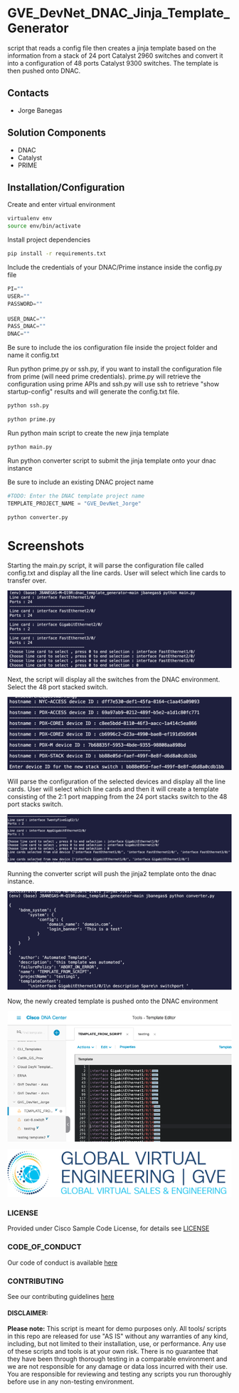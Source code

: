 # GVE_DevNet_DNAC_Jinja_Template_Generator
script that reads a config file then creates a jinja template based on the information from a stack of 24 port Catalyst 2960 switches and convert it into a configuration of 48 ports Catalyst 9300 switches. The template is then pushed onto DNAC.


## Contacts
* Jorge Banegas

## Solution Components
* DNAC
* Catalyst
* PRIME

## Installation/Configuration
Create and enter virtual environment

```bash
virtualenv env
source env/bin/activate
```

Install project dependencies

```bash
pip install -r requirements.txt
```
Include the credentials of your DNAC/Prime instance inside the config.py file

```python
PI=""
USER=""
PASSWORD=""

USER_DNAC=""
PASS_DNAC=""
DNAC=""
```

Be sure to include the ios configuration file inside the project folder and name it config.txt

Run python prime.py or ssh.py, if you want to install the configuration file from prime (will need prime credentials). prime.py will retrieve the configuration using prime APIs and ssh.py will use ssh to retrieve "show startup-config" results and will generate the config.txt file.  

```bash
python ssh.py
```

```bash
python prime.py
```

Run python main script to create the new jinja template

```bash
python main.py
```

Run python converter script to submit the jinja template onto your dnac instance

Be sure to include an existing DNAC project name

```python
#TODO: Enter the DNAC template project name 
TEMPLATE_PROJECT_NAME = "GVE_DevNet_Jorge"
```

```bash
python converter.py
```

# Screenshots
Starting the main.py script, it will parse the configuration file called config.txt and display all the line cards. User will select which line cards to transfer over. 

![/IMAGES/step1.png](/IMAGES/step1.png)

Next, the script will display all the switches from the DNAC environment. Select the 48 port stacked switch. 

![/IMAGES/step2.png](/IMAGES/step2.png)

Will parse the configuration of the selected devices and display all the line cards. User will select which line cards and then it will create a template consisting of the 2:1 port mapping from the 24 port stacks switch to the 48 port stacks switch. 

![/IMAGES/step3.png](/IMAGES/step3.png)

Running the converter script will push the jinja2 template onto the dnac instance.

![/IMAGES/converter.png](/IMAGES/converter.png)

Now, the newly created template is pushed onto the DNAC environment

![/IMAGES/dnac_template.png](/IMAGES/dnac_template.png)


![/IMAGES/0image.png](/IMAGES/0image.png)

### LICENSE

Provided under Cisco Sample Code License, for details see [LICENSE](LICENSE.md)

### CODE_OF_CONDUCT

Our code of conduct is available [here](CODE_OF_CONDUCT.md)

### CONTRIBUTING

See our contributing guidelines [here](CONTRIBUTING.md)

#### DISCLAIMER:
<b>Please note:</b> This script is meant for demo purposes only. All tools/ scripts in this repo are released for use "AS IS" without any warranties of any kind, including, but not limited to their installation, use, or performance. Any use of these scripts and tools is at your own risk. There is no guarantee that they have been through thorough testing in a comparable environment and we are not responsible for any damage or data loss incurred with their use.
You are responsible for reviewing and testing any scripts you run thoroughly before use in any non-testing environment.
